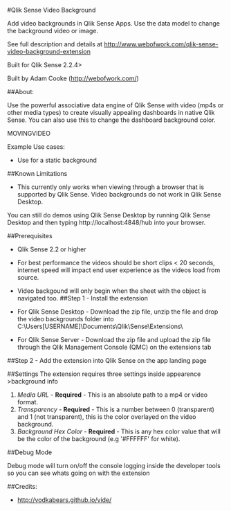 #Qlik Sense Video Background

Add video backgrounds in Qlik Sense Apps. Use the data model to change the background video or image.

See full description and details at http://www.webofwork.com/qlik-sense-video-background-extension

Built for Qlik Sense 2.2.4>

Built by Adam Cooke (http://webofwork.com/)

##About:


Use the powerful associative data engine of Qlik Sense with video (mp4s or other media types) to create visually appealing dashboards in native Qlik Sense. You can also use this to change the dashboard background color.


MOVINGVIDEO

Example Use cases:
- Use for a static background


##Known Limitations
- This currently only works when viewing through a browser that is supported by Qlik Sense. Video backgrounds do not work in Qlik Sense Desktop.

You can still do demos using Qlik Sense Desktop by running Qlik Sense Desktop and then typing http://localhost:4848/hub into your browser.


##Prerequisites
- Qlik Sense 2.2 or higher
- For best performance the videos should be short clips < 20 seconds, internet speed will impact end user experience as the videos load from source.
- Video backgound will only begin when the sheet with the object is navigated too.
##Step 1 - Install the extension
- For Qlik Sense Desktop - Download the zip file, unzip the file and drop the video backgrounds folder into C:\Users\[USERNAME]\Documents\Qlik\Sense\Extensions\ 

- For Qlik Sense Server - Download the zip file and upload the zip file through the Qlik Management Console (QMC) on the extensions tab


##Step 2 - Add the extension into Qlik Sense on the app landing page


##Settings
The extension requires three settings inside appearence >background info

1. *Media URL* - **Required** - This is an absolute path to a mp4 or video format. 
2. *Transparency* - **Required** - This is a number between 0 (transparent) and 1 (not transparent), this is the color overlayed on the video background.
3. *Background Hex Color* - **Required** - This is any hex color value that will be the color of the background (e.g '#FFFFFF' for white).

##Debug Mode

Debug mode will turn on/off the console logging inside the developer tools so you can see whats going on with the extension


##Credits:
- http://vodkabears.github.io/vide/